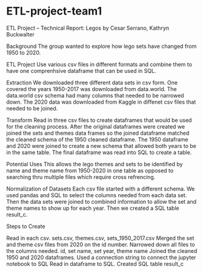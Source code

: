 # ETL-project-team1



ETL Project – Technical Report: Legos by Cesar Serrano, Kathryn Buckwalter

Background The group wanted to explore how lego sets have changed from 1950 to 2020.

ETL Project Use various csv files in different formats and combine them to have one comprenhsive dataframe that can be used in SQL.

Extraction We downloaded three different data sets in csv form. One covered the years 1950-2017 was downloaded from data.world. The data.world csv schema had many columns that needed to be narrowed down. The 2020 data was downloaded from Kaggle in diffenet csv files that needed to be joined.

Transform Read in three csv files to create dataframes that would be used for the cleaning process. After the original dataframes were created we joined the sets and themes data frames so the joined dataframe matched the cleaned schema of the 1950 cleaned dataframe. The 1950 dataframe and 2020 were joined to create a new schema that allowed both years to be in the same table. The final dataframe was read into SQL to create a table.

Potential Uses This allows the lego themes and sets to be identified by name and theme name from 1950-2020 in one table as opposed to searching thru multiple files which require cross refrencing.

Normalization of Datasets Each csv file started with a different schema. We used pandas and SQL to select the columns needed from each data set. Then the data sets were joined to combined information to allow the set and theme names to show up for each year. Then we created a SQL table result_c.

Steps to Create

Read in each csv. sets.csv, themes.csv, sets_1950_2017.csv
Merged the set and theme csv files from 2020 on the id number.
Narrowed down all files to the columns needed. id, set name, set year, theme name
Joined the cleaned 1950 and 2020 dataframes.
Used a connection string to connect the jupyter notebook to SQL
Read in dataframe to SQL.
Created SQL table result_c
